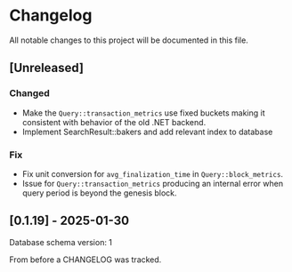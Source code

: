 # Changelog

All notable changes to this project will be documented in this file.

## [Unreleased]

### Changed

- Make the `Query::transaction_metrics` use fixed buckets making it consistent with behavior of the old .NET backend.
- Implement SearchResult::bakers and add relevant index to database

### Fix

- Fix unit conversion for `avg_finalization_time` in `Query::block_metrics`.
- Issue for `Query::transaction_metrics` producing an internal error when query period is beyond the genesis block.

## [0.1.19] - 2025-01-30

Database schema version: 1

From before a CHANGELOG was tracked.
